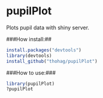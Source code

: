 pupilPlot
=======

Plots pupil data with shiny server.

###How install:##

```R
install.packages("devtools")
library(devtools)
install_github("thohag/pupilPlot")
```

###How to use:###

```R
library(pupilPlot)
?pupilPlot
```
